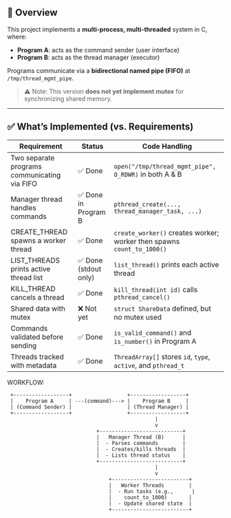 ## 📌 Overview

This project implements a **multi-process, multi-threaded** system in C, where:

- **Program A**: acts as the command sender (user interface)
- **Program B**: acts as the thread manager (executor)

Programs communicate via a **bidirectional named pipe (FIFO)** at `/tmp/thread_mgmt_pipe`.

> ⚠️ Note: This version **does not yet implement mutex** for synchronizing shared memory.

---

## ✅ What’s Implemented (vs. Requirements)

| Requirement                                                  | Status                        | Code Handling                                                                 |
|--------------------------------------------------------------|-------------------------------|--------------------------------------------------------------------------------|
| Two separate programs communicating via FIFO                 | ✅ Done                        | `open("/tmp/thread_mgmt_pipe", O_RDWR)` in both A & B                         |
| Manager thread handles commands                              | ✅ Done in Program B           | `pthread_create(..., thread_manager_task, ...)`                               |
| CREATE_THREAD spawns a worker thread                         | ✅ Done                        | `create_worker()` creates worker; worker then spawns `count_to_1000()`        |
| LIST_THREADS prints active thread list                       | ✅ Done (stdout only)          | `list_thread()` prints each active thread                                     |
| KILL_THREAD <id> cancels a thread                            | ✅ Done                        | `kill_thread(int id)` calls `pthread_cancel()`                                |
| Shared data with mutex                                       | ❌ Not yet                     | `struct ShareData` defined, but no mutex used                                 |
| Commands validated before sending                            | ✅ Done                        | `is_valid_command()` and `is_number()` in Program A                           |
| Threads tracked with metadata                                | ✅ Done                        | `ThreadArray[]` stores `id`, `type`, `active`, and `pthread_t`                |

WORKFLOW: 

     +------------------+                  +------------------+
     |    Program A     | ---(command)---> |    Program B     |
     | (Command Sender) |                  | (Thread Manager) |
     +------------------+                  +------------------+
                                                    |
                                                    v
                                 +---------------------------+
                                 |   Manager Thread (B)      |
                                 |  - Parses commands        |
                                 |  - Creates/kills threads  |
                                 |  - Lists thread status    |
                                 +---------------------------+
                                                    |
                                                    v
                                     +-------------------------+
                                     |   Worker Threads        |
                                     |  - Run tasks (e.g.,      |
                                     |    count_to_1000)       |
                                     |  - Update shared state  |
                                     +-------------------------+
